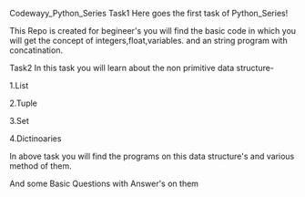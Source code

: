 Codewayy_Python_Series
Task1
Here goes the first task of Python_Series!

This Repo is created for begineer's you will find the basic code in which you will get the concept of integers,float,variables. and an string program with concatination.

Task2
In this task you will learn about the non primitive data structure-

1.List

2.Tuple

3.Set

4.Dictinoaries

In above task you will find the programs on this data structure's and various method of them.

And some Basic Questions with Answer's on them

